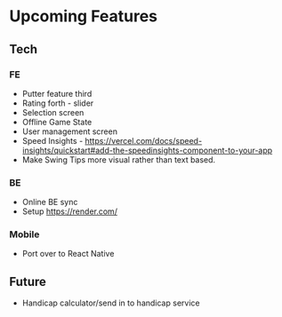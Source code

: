 # Upcoming Features

## Tech

### FE

- Putter feature third
- Rating forth - slider
- Selection screen
- Offline Game State
- User management screen
- Speed Insights - https://vercel.com/docs/speed-insights/quickstart#add-the-speedinsights-component-to-your-app
- Make Swing Tips more visual rather than text based.

### BE

- Online BE sync
- Setup https://render.com/

### Mobile

- Port over to React Native

## Future

- Handicap calculator/send in to handicap service
